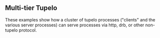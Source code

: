 Multi-tier Tupelo
-----------------

These examples show how a cluster of tupelo processes ("clients" and the various server processes) can serve processes via http, drb, or other non-tupelo protocol.

